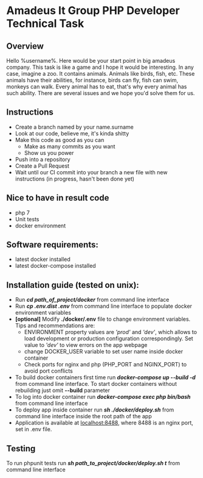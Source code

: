# Amadeus It Group PHP Developer Technical Task

## Overview

Hello %username%. Here would be your start point in big amadeus company. This task is like a game and I hope it would
be interesting. In any case, imagine a zoo. It contains animals. Animals like birds, fish, etc. These animals have 
their abilities, for instance, birds can fly, fish can swim, monkeys can walk. Every animal has to eat, that's why 
every animal has such ability. There are several issues and we hope you'd solve them for us.
   
## Instructions

* Create a branch named by your name.surname
* Look at our code, believe me, it's kinda shitty
* Make this code as good as you can
  * Make as many commits as you want
  * Show us you power
* Push into a repository
* Create a Pull Request
* Wait until our CI commit into your branch a new file with new instructions (in progress, hasn't been done yet)

## Nice to have in result code

* php 7
* Unit tests
* docker environment

## Software requirements:

* latest docker installed
* latest docker-compose installed

## Installation guide (tested on unix):
* Run ***cd path_of_project/docker*** from command line interface
* Run ***cp .env.dist .env*** from command line interface to populate docker environment variables
* **[optional]** Modify **./docker/.env** file to change environment variables. Tips and recommendations are:
  * ENVIRONMENT property values are *'prod'* and *'dev'*, which allows to load development or production configuration 
  correspondingly. Set value to *'dev'* to view errors on the app webpage
  * change DOCKER_USER variable to set user name inside docker container
  * Check ports for nginx and php (PHP_PORT and NGINX_PORT) to avoid port conflicts
* To build docker containers first time run ***docker-compose up --build -d*** from command line interface. To start
docker containers without rebuilding just omit **--build** parameter
* To log into docker container run ***docker-compose exec php bin/bash*** from command line interface
* To deploy app inside container run ***sh ./docker/deploy.sh*** from command line interface inside the root path of 
the app
* Application is available at [localhost:8488](localhost:8488), where 8488 is an nginx port, set in .env file.

## Testing
To run phpunit tests run ***sh path_to_project/docker/deploy.sh t*** from command line interface
